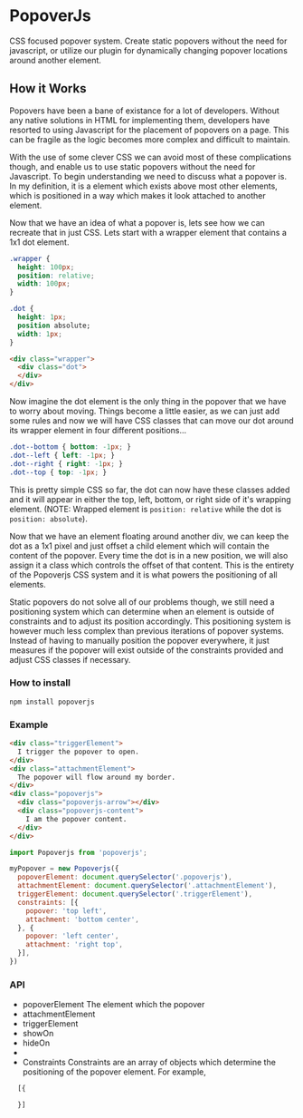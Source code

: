 # PopoverJs

CSS focused popover system. Create static popovers without the need for javascript, or utilize our plugin for dynamically changing popover locations around another element.

## How it Works

Popovers have been a bane of existance for a lot of developers. Without any native solutions in HTML for implementing them, developers have resorted to using Javascript for the placement of popovers on a page. This can be fragile as the logic becomes more complex and difficult to maintain.

With the use of some clever CSS we can avoid most of these complications though, and enable us to use static popovers without the need for Javascript. To begin understanding we need to discuss what a popover is. In my definition, it is a element which exists above most other elements, which is positioned in a way which makes it look attached to another element.

Now that we have an idea of what a popover is, lets see how we can recreate that in just CSS. Lets start with a wrapper element that contains a 1x1 dot element.

```CSS
.wrapper {
  height: 100px;
  position: relative;
  width: 100px;
}

.dot {
  height: 1px;
  position absolute;
  width: 1px;
}
```

```HTML
<div class="wrapper">
  <div class="dot">
  </div>
</div>
```

Now imagine the dot element is the only thing in the popover that we have to worry about moving. Things become a little easier, as we can just add some rules and now we will have CSS classes that can move our dot around its wrapper element in four different positions...

```CSS
.dot--bottom { bottom: -1px; }
.dot--left { left: -1px; }
.dot--right { right: -1px; }
.dot--top { top: -1px; }
```

This is pretty simple CSS so far, the dot can now have these classes added and it will appear in either the top, left, bottom, or right side of it's wrapping element. (NOTE: Wrapped element is `position: relative` while the dot is `position: absolute`).

Now that we have an element floating around another div, we can keep the dot as a 1x1 pixel and just offset a child element which will contain the content of the popover. Every time the dot is in a new position, we will also assign it a class which controls the offset of that content. This is the entirety of the Popoverjs CSS system and it is what powers the positioning of all elements.

Static popovers do not solve all of our problems though, we still need a positioning system which can determine when an element is outside of constraints and to adjust its position accordingly. This positioning system is however much less complex than previous iterations of popover systems. Instead of having to manually position the popover everywhere, it just measures if the popover will exist outside of the constraints provided and adjust CSS classes if necessary.

### How to install

`npm install popoverjs`

### Example

```html
<div class="triggerElement">
  I trigger the popover to open.
</div>
<div class="attachmentElement">
  The popover will flow around my border.
</div>
<div class="popoverjs">
  <div class="popoverjs-arrow"></div>
  <div class="popoverjs-content">
    I am the popover content.
  </div>
</div>
```

```javascript
import Popoverjs from 'popoverjs';

myPopover = new Popoverjs({
  popoverElement: document.querySelector('.popoverjs'),
  attachmentElement: document.querySelector('.attachmentElement'),
  triggerElement: document.querySelector('.triggerElement'),
  constraints: [{
    popover: 'top left',
    attachment: 'bottom center',
  }, {
    popover: 'left center',
    attachment: 'right top',
  }],
})
```

### API

* popoverElement
The element which the popover
* attachmentElement
* triggerElement
* showOn
* hideOn
*
* Constraints
Constraints are an array of objects which determine the positioning of the popover element. For example,

```javascript
  [{

  }]
```
